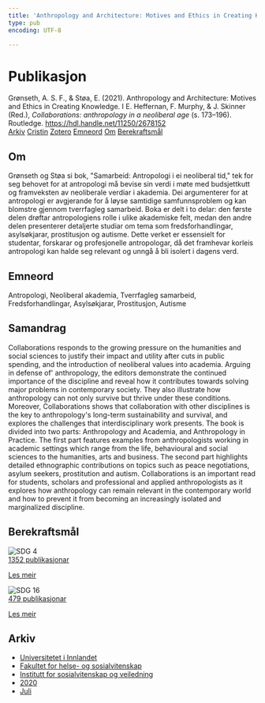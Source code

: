 ```yaml
---
title: 'Anthropology and Architecture: Motives and Ethics in Creating Knowledge'
type: pub
encoding: UTF-8

---
```

<h1>Publikasjon</h1>
<article id="csl-bib-container-LWU4KM6Z" class="csl-bib-container">
  <div class="csl-bib-body"> <div class="csl-entry">Grønseth, A. S. F., &#38; Støa, E. (2021). Anthropology and Architecture: Motives and Ethics in Creating Knowledge. I E. Heffernan, F. Murphy, &#38; J. Skinner (Red.), <i>Collaborations: anthropology in a neoliberal age</i> (s. 173–196). Routledge. <a href="https://hdl.handle.net/11250/2678152">https://hdl.handle.net/11250/2678152</a></div> </div>
  <div class="csl-bib-buttons">
    <a href="#taxonomy-article-LWU4KM6Z" alt="archive" class="csl-bib-button">Arkiv</a>
    <a href="https://app.cristin.no/results/show.jsf?id=1819517" alt="Cristin" class="csl-bib-button">Cristin</a>
    <a href="http://zotero.org/groups/5881554/items/LWU4KM6Z" alt="Zotero" class="csl-bib-button">Zotero</a>
    <a href="#keywords-article-LWU4KM6Z" alt="keywords" class="csl-bib-button">Emneord</a>
    <a href="#about-article-LWU4KM6Z" alt="about_pub" class="csl-bib-button">Om</a>
    <a href="#sdg-article-LWU4KM6Z" alt="sdg" class="csl-bib-button">Berekraftsmål</a>
  </div>
  <div id="csl-bib-meta-container-LWU4KM6Z"></div>
</article>
<div id="csl-bib-meta-LWU4KM6Z" class="csl-bib-meta">
  <article id="about-article-LWU4KM6Z" class="about_pub-article">
    <h1>Om</h1>
    Grønseth og Støa si bok, "Samarbeid: Antropologi i ei neoliberal tid," tek for seg behovet for at antropologi må bevise sin verdi i møte med budsjettkutt og framveksten av neoliberale verdiar i akademia. Dei argumenterer for at antropologi er avgjerande for å løyse samtidige samfunnsproblem og kan blomstre gjennom tverrfagleg samarbeid. Boka er delt i to delar: den første delen drøftar antropologiens rolle i ulike akademiske felt, medan den andre delen presenterer detaljerte studiar om tema som fredsforhandlingar, asylsøkjarar, prostitusjon og autisme. Dette verket er essensielt for studentar, forskarar og profesjonelle antropologar, då det framhevar korleis antropologi kan halde seg relevant og unngå å bli isolert i dagens verd.
  </article>
  <article id="keywords-article-LWU4KM6Z" class="keywords-article">
    <h1>Emneord</h1>
    Antropologi, Neoliberal akademia, Tverrfagleg samarbeid, Fredsforhandlingar, Asylsøkjarar, Prostitusjon, Autisme
  </article>
  <article id="abstract-article-LWU4KM6Z" class="abstract-article">
    <h1>Samandrag</h1>
    Collaborations responds to the growing pressure on the humanities and social sciences to justify their impact and utility after cuts in public spending, and the introduction of neoliberal values into academia. Arguing in defense of' anthropology, the editors demonstrate the continued importance of the discipline and reveal how it contributes towards solving major problems in contemporary society. They also illustrate how anthropology can not only survive but thrive under these conditions. Moreover, Collaborations shows that collaboration with other disciplines is the key to anthropology's long-term sustainability and survival, and explores the challenges that interdisciplinary work presents. The book is divided into two parts: Anthropology and Academia, and Anthropology in Practice. The first part features examples from anthropologists working in academic settings which range from the life, behavioural and social sciences to the humanities, arts and business. The second part highlights detailed ethnographic contributions on topics such as peace negotiations, asylum seekers, prostitution and autism. Collaborations is an important read for students, scholars and professional and applied anthropologists as it explores how anthropology can remain relevant in the contemporary world and how to prevent it from becoming an increasingly isolated and marginalized discipline.
  </article>
  <article id="sdg-article-LWU4KM6Z" class="sdg-article">
    <h1>Berekraftsmål</h1>
    <div class="sdg-container"><div id="sdg4" class="sdg">
        <img src="{{< params subfolder >}}images/sdg/sdg04_nn.png" class="image" alt="SDG 4">
        <div class="sdg-overlay">
          <a href="{{< params subfolder >}}nn/archive/?sdg=4#archive" class="sdg-publication-count"><span>1352</span> publikasjonar</a>
          <p><a href="https://fn.no/om-fn/fns-baerekraftsmaal/god-utdanning?lang=nno-NO" class="sdg-read-more">Les meir</a></p>
        </div>
      </div> <div id="sdg16" class="sdg">
        <img src="{{< params subfolder >}}images/sdg/sdg16_nn.png" class="image" alt="SDG 16">
        <div class="sdg-overlay">
          <a href="{{< params subfolder >}}nn/archive/?sdg=16#archive" class="sdg-publication-count"><span>479</span> publikasjonar</a>
          <p><a href="https://fn.no/om-fn/fns-baerekraftsmaal/fred-rettferdighet-og-velfungerende-institusjoner?lang=nno-NO" class="sdg-read-more">Les meir</a></p>
        </div>
      </div></div>
  </article>
  <article id="taxonomy-article-LWU4KM6Z" class="taxonomy-article">
    <h1>Arkiv</h1>
    <ul>
      <li><a href="{{< params subfolder >}}nn/archive/?key=3DCRN523">Universitetet i Innlandet</a></li>
      <li><a href="{{< params subfolder >}}nn/archive/?key=IDKFS3MX">Fakultet for helse- og sosialvitenskap</a></li>
      <li><a href="{{< params subfolder >}}nn/archive/?key=CU4VFGCV">Institutt for sosialvitenskap og veiledning</a></li>
      <li><a href="{{< params subfolder >}}nn/archive/?key=FLJPCLYW">2020</a></li>
      <li><a href="{{< params subfolder >}}nn/archive/?key=Y3ITZK56">Juli</a></li>
    </ul>
  </article>
</div>
